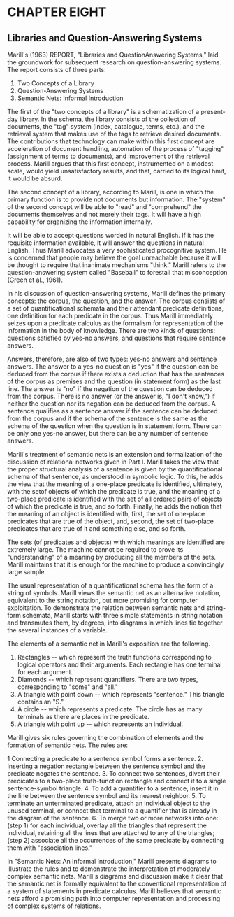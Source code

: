 # CHAPTER EIGHT

## Libraries and Question-Answering Systems

Marill's (1963) REPORT, "Libraries and QuestionAnswering Systems," laid the groundwork for subsequent research on question-answering systems. The report consists of three parts:

1. Two Concepts of a Library
2. Question-Answering Systems
3. Semantic Nets: Informal Introduction

The first of the "two concepts of a library" is a schematization of a present-day library. In the schema, the library consists of the collection of documents, the "tag" system (index, catalogue, terms, etc.), and the retrieval system that makes use of the tags to retrieve desired documents. The contributions that technology can make within this first concept are acceleration of document handling, automation of the process of "tagging" (assignment of terms to documents), and improvement of the retrieval process. Marill argues that this first concept, instrumented on a modest scale, would yield unsatisfactory results, and that, carried to its logical hmit, it would be absurd.

The second concept of a library, according to Marill, is one in which the primary function is to provide not documents but information. The "system" of the second concept will be able to "read" and "comprehend" the documents themselves and not merely their tags. It will have a high capability for organizing the information internally.

It will be able to accept questions worded in natural English. If it has the requisite information available, it will answer the questions in natural English. Thus Marill advocates a very sophisticated procognitive system. He is concerned that people may believe the goal unreachable because it will be thought to require that inanimate mechanisms "think." Marill refers to the question-answering system called "Baseball" to forestall that misconception (Green et al., 1961).

In his discussion of question-answering systems, Marill defines the primary concepts: the corpus, the question, and the answer. The corpus consists of a set of quantificational schemata and their attendant predicate definitions, one definition for each predicate in the corpus. Thus Marill immediately seizes upon a predicate calculus as the formalism for representation of the information in the body of knowledge. There are two kinds of questions: questions satisfied by yes-no answers, and questions that require sentence answers.

Answers, therefore, are also of two types: yes-no answers and sentence answers. The answer to a yes-no question is "yes" if the question can be deduced from the corpus if there exists a deduction that has the sentences of the corpus as premises and the question (in statement form) as the last line. The answer is "no" if the negation of the question can be deduced from the corpus. There is no answer (or the answer is, "I don't know,") if neither the question nor its negation can be deduced from the corpus. A sentence qualifies as a sentence answer if the sentence can be deduced from the corpus and if the schema of the sentence is the same as the schema of the question when the question is in statement form. There can be only one yes-no answer, but there can be any number of sentence answers.

Marill's treatment of semantic nets is an extension and formalization of the discussion of relational networks given in Part I. Marill takes the view that the proper structural analysis of a sentence is given by the quantificational schema of that sentence, as understood in symbolic logic. To this, he adds the view that the meaning of a one-place predicate is identified, ultimately, with the setof objects of which the predicate is true, and the meaning of a two-place predicate is identified with the set of all ordered pairs of objects of which the predicate is true, and so forth. Finally, he adds the notion that the meaning of an object is identified with, first, the set of one-place predicates that are true of the object, and, second, the set of two-place predicates that are true of it and something else, and so forth.

The sets (of predicates and objects) with which meanings are identified are extremely large. The machine cannot be required to prove its "understanding" of a meaning by producing all the members of the sets. Marill maintains that it is enough for the machine to produce a convincingly large sample.

The usual representation of a quantificational schema has the form of a string of symbols. Marill views the semantic net as an alternative notation, equivalent to the string notation, but more promising for computer exploitation. To demonstrate the relation between semantic nets and string-form schemata, Marill starts with three simple statements in string notation and transmutes them, by degrees, into diagrams in which lines tie together the several instances of a variable.

The elements of a semantic net in Marill's exposition are the following.

1. Rectangles -- which represent the truth functions corresponding to logical operators and their arguments. Each rectangle has one terminal for each argument.
2. Diamonds -- which represent quantifiers. There are two types, corresponding to "some" and "all."
3. A triangle with point down -- which represents "sentence." This triangle contains an "S."
4. A circle -- which represents a predicate. The circle has as many terminals as there are places in the predicate.
5. A triangle with point up -- which represents an individual.

Marill gives six rules governing the combination of elements and the formation of semantic nets. The rules are:

1 Connecting a predicate to a sentence symbol forms a sentence.
2. Inserting a negation rectangle between the sentence symbol and the predicate negates the sentence.
3. To connect two sentences, divert their predicates to a two-place truth-function rectangle and connect it to a single sentence-symbol triangle.
4. To add a quantifier to a sentence, insert it in the line between the sentence symbol and its nearest neighbor.
5. To terminate an unterminated predicate, attach an individual object to the unused terminal, or connect that terminal to a quantifier that is already in the diagram of the sentence.
6. To merge two or more networks into one: (step 1) for each individual, overlay all the triangles that represent the individual, retaining all the lines that are attached to any of the triangles; (step 2) associate all the occurrences of the same predicate by connecting them with "association lines."

In "Semantic Nets: An Informal Introduction," Marill presents diagrams to illustrate the rules and to demonstrate the interpretation of moderately complex semantic nets. Marill's diagrams and discussion make it clear that the semantic net is formally equivalent to the conventional representation of a system of statements in predicate calculus. Marill believes that semantic nets afford a promising path into computer representation and processing of complex systems of relations.
